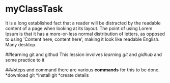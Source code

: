 # myClassTask
It is a long established fact that a reader will be distracted by the readable content of a page when looking at its layout. The point of using Lorem Ipsum is that it has a more-or-less normal distribution of letters, as opposed to using 'Content here, content here', making it look like readable English. Many desktop.

##learning git and githud
This lession involves *learning git* and *gidhub* and some practice to it

###steps and command
there are various **commands** for this to be done.
*download git
*install git
*create details




